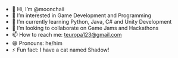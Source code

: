 - 👋 Hi, I’m @moonchaii
- 👀 I’m interested in Game Development and Programming 
- 🌱 I’m currently learning Python, Java, C# and Unity Development
- 💞️ I’m looking to collaborate on Game Jams and Hackathons
- 📫 How to reach me: teuropa123@gmail.com
- 😄 Pronouns: he/him
- ⚡ Fun fact: I have a cat named Shadow!

<!---
moonchaii/moonchaii is a ✨ special ✨ repository because its `README.md` (this file) appears on your GitHub profile.
You can click the Preview link to take a look at your changes.
--->
